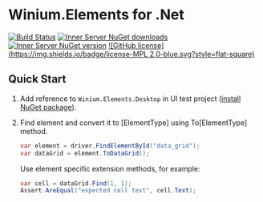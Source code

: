 # Winium.Elements for .Net

[![Build Status](https://img.shields.io/jenkins/s/http/opensource-ci.2gis.ru/Winium.Elements.svg?style=flat-square)](http://opensource-ci.2gis.ru/job/Winium.Elements/)
[![Inner Server NuGet downloads](https://img.shields.io/nuget/dt/Winium.Elements.Desktop.svg?style=flat-square)](https://www.nuget.org/packages/Winium.Elements/)
[![Inner Server NuGet version](https://img.shields.io/nuget/v/Winium.Elements.Desktop.svg?style=flat-square)](https://www.nuget.org/packages/Winium.Elements/)
[![GitHub license](https://img.shields.io/badge/license-MPL 2.0-blue.svg?style=flat-square)](LICENSE)

## Quick Start
1. Add reference to `Winium.Elements.Desktop` in UI test project ([install NuGet package](https://www.nuget.org/packages/Winium.Elements.Desktop/)).
2. Find element and convert it to [ElementType] using To[ElementType] method.
	
	```cs
	var element = driver.FindElementById("data_grid");
	var dataGrid = element.ToDataGrid();
	```
	Use element specific extension methods, for example:
	```cs
	var cell = dataGrid.Find(1, 1);
	Assert.AreEqual("expected cell text", cell.Text);
	```
